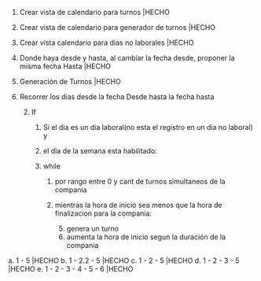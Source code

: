 1. Crear vista de calendario para turnos    |HECHO
2. Crear vista de calendario para generador de turnos   |HECHO
3. Crear vista calendario para dias no laborales    |HECHO
4. Donde haya desde y hasta, al cambiar la fecha desde, proponer la misma fecha Hasta    |HECHO
5. Generación de Turnos    |HECHO


1. Recorrer los dias desde la fecha Desde hasta la fecha hasta
    
    2. If
       1. Si el dia es un dia laboral(no esta el registro en un dia no laboral) y 
       2. el dia de la semana esta habilitado:
        
       3. while 
           1. por rango entre 0 y cant de turnos simultaneos de la compania 
           
           4. mientras la hora de inicio sea menos que la hora de finalizacion para la compania:
            
                5. genera un turno
                6. aumenta la hora de inicio segun la duración de la compania
    

a. 1 - 5                     |HECHO
b. 1 - 2.2 - 5               |HECHO
c. 1 - 2 - 5                 |HECHO
d. 1 - 2 - 3 - 5             |HECHO
e. 1 - 2 - 3 - 4 - 5 - 6     |HECHO